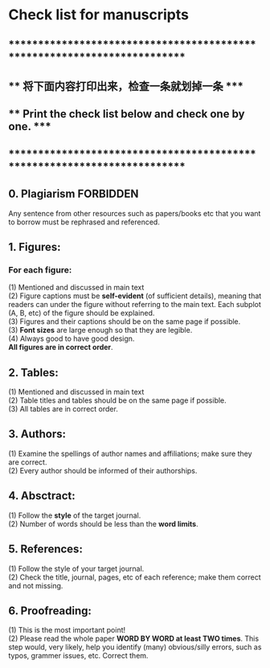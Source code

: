 # Check list for manuscripts
## ************************************************************************
## ** 将下面内容打印出来，检查一条就划掉一条 ***
## ** Print the check list below and check one by one.    ***
## ************************************************************************

## 0. Plagiarism FORBIDDEN
Any sentence from other resources such as papers/books etc that you want to borrow must be rephrased and referenced.

## 1. Figures:
 ### For each figure:
(1) Mentioned and discussed in main text<br>
(2) Figure captions must be **self-evident** (of sufficient details), meaning that readers can under the figure without referring to the main text. Each subplot (A, B, etc) of the figure should be explained. <br>
(3) Figures and their captions should be on the same page if possible.<br>
(3) **Font sizes** are large enough so that they are legible.<br>
(4) Always good to have good design.<br>
**All figures are in correct order**.<br>

## 2. Tables:
(1) Mentioned and discussed in main text<br>
(2) Table titles and tables should be on the same page if possible.<br>
(3) All tables are in correct order.<br>

## 3. Authors:
(1) Examine the spellings of author names and affiliations; make sure they are correct.<br>
(2) Every author should be informed of their authorships.<br>

## 4. Absctract:
(1) Follow the **style** of the target journal.<br>
(2) Number of words should be less than the **word limits**.<br>

## 5. References:
(1) Follow the style of your target journal.<br>
(2) Check the title, journal, pages, etc of each reference; make them correct and not missing.<br>

## 6. Proofreading:
(1) This is the most important point! <br>
(2) Please read the whole paper **WORD BY WORD at least TWO times**. This step would, very likely, help you identify (many) obvious/silly errors, such as typos, grammer issues, etc. Correct them.<br>
